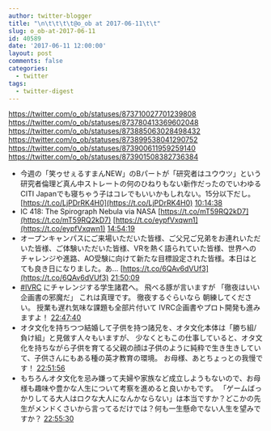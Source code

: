 ```yaml
---
author: twitter-blogger
title: "\n\t\t\t\t@o_ob at 2017-06-11\t\t"
slug: o_ob-at-2017-06-11
id: 40589
date: '2017-06-11 12:00:00'
layout: post
comments: false
categories:
  - twitter
tags:
  - twitter-digest
---
```


https://twitter.com/o_ob/statuses/873710027701239808 https://twitter.com/o_ob/statuses/873780413369602048 https://twitter.com/o_ob/statuses/873885063028498432 https://twitter.com/o_ob/statuses/873899538041290752 https://twitter.com/o_ob/statuses/873900611959259140 https://twitter.com/o_ob/statuses/873901508382736384  

*   今週の「笑ゥせぇるすまんNEW」のBパートが「研究者はユウウツ」という研究者倫理ど真ん中ストレートの何のひねりもない新作だったのでいわゆるCITI Japanでも寝ちゃう子はコレでもいいかもしれない。15分以下だし。 [https://t.co/LjPDrRK4H0](https://t.co/LjPDrRK4H0) [10:14:38](https://twitter.com/o_ob/statuses/873710027701239808)
*   IC 418: The Spirograph Nebula via NASA [https://t.co/mT59RQ2kD7](https://t.co/mT59RQ2kD7) [https://t.co/eypfVxqwn1](https://t.co/eypfVxqwn1) [14:54:19](https://twitter.com/o_ob/statuses/873780413369602048)
*   オープンキャンパスにご来場いただいた皆様、ご父兄ご兄弟をお連れいただいた皆様、ご体験いただいた皆様、VRを熱く語られていた皆様、世界へのチャレンジや進路、AO受験に向けて新たな目標設定された皆様。本日はとても良き日になりました。あ… [https://t.co/6QAv6dVUf3](https://t.co/6QAv6dVUf3) [21:50:09](https://twitter.com/o_ob/statuses/873885063028498432)
*   [#IVRC](https://twitter.com/search?q=%23IVRC&src=hash) にチャレンジする学生諸君へ。 飛べる豚が言いますが 「徹夜はいい企画書の邪魔だ」 これは真理です。 徹夜するぐらいなら 朝練してください。 授業も遅れ気味な課題も全部片付いて IVRC企画書やプロト開発も進みますよ！ [22:47:40](https://twitter.com/o_ob/statuses/873899538041290752)
*   オタ文化を持ちつつ結婚して子供を持つ諸兄を、オタ文化本体は「勝ち組/負け組」と見做す人々もいますが、 少なくともこの仕事していると、オタ文化を持ちながら子供を育てる父親の顔は子供のように純粋で生き生きしていて、子供さんにもある種の英才教育の環境。 お母様、あとちょっとの我慢です！ [22:51:56](https://twitter.com/o_ob/statuses/873900611959259140)
*   もちろんオタ文化を忌み嫌って夫婦や家族など成立しようもないので、お母様も趣味や豊かな人生について考察を進めると良いかもです。 「ゲームばっかりしてる大人はロクな大人になんかならない」は本当ですか？どこかの先生がメンドくさいから言ってるだけでは？何も一生懸命でない人生を望みですか？ [22:55:30](https://twitter.com/o_ob/statuses/873901508382736384)